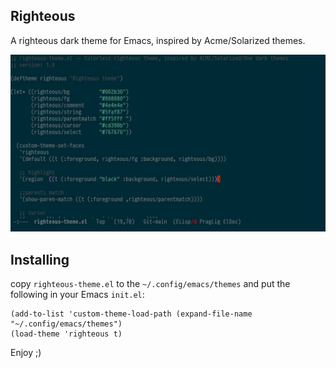 ## Righteous
A righteous dark theme for Emacs, inspired by Acme/Solarized themes.

![Screenshot](./screenshot.jpg)

## Installing

copy `righteous-theme.el` to the `~/.config/emacs/themes` and put the following in your Emacs `init.el`:

```elisp
(add-to-list 'custom-theme-load-path (expand-file-name "~/.config/emacs/themes")
(load-theme 'righteous t)
```

Enjoy ;)
